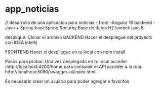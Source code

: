 # app_noticias
// desarrollo de una aplicacion para noticias - 
front -Angular 16
backend - Java + Spring boot
Spring Security
Base de datos H2
lombok
java  8

desplique:
Clonar el archivo
BACKEND
Hacer el despliegue del proyecto con IDEA intellij

FRONTEND
Hacer el despliegue en tu local con npm install



Pasos para probar:
Una vez desplegado en tu local acceder 
:http://localhost:4200/home
para consumir el API acceder a la ruta:
http://localhost:8080/swagger-ui/index.html

Es necesario crear un usuario para poder agregar a favoritos



